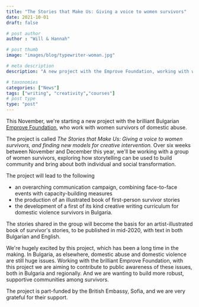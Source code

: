 ```yaml
---
title: "The Stories that Make Us: Giving a voice to women survivors"
date: 2021-10-01
draft: false

# post author
author : "Will & Hannah"

# post thumb
image: "images/blog/typewriter-woman.jpg"

# meta description
description: "A new project with the Emprove Foundation, working with women survivors of domestic abuse"

# taxonomies
categories: ["News"]
tags: ["writing", "creativity","courses"]
# post type
type: "post"
---
```

This November, we're starting a new project with the brilliant Bulgarian [Emprove Foundation](https://emproveproject.eu/), who work with women survivors of domestic abuse.

The project is called *The Stories that Make Us: Giving a voice to women survivors, and finding new models for creative intervention.* Over six weeks between November and December this year, we'll be working with a group of women survivors, exploring how storytelling can be used to build community and bring about both individual and social transformation.

The project will lead to the following

- an overarching communication campaign, combining face-to-face events with capacity-building measures
- the production of an illustrated book of first-person survivor stories
- the development of a first of its kind creative writing curriculum for domestic violence survivors in Bulgaria. 

The stories shared in the group will become the basis for an artist-illustrated book of survivor's stories, to be published in mid-2020, with text in both Bulgarian and English. 

We're hugely excited by this project, which has been a long time in the making. In Bulgaria, as elsewhere, domestic abuse and domestic violence are still huge issues. Working with the brilliant Emprove Foundation, with this project we are aiming to contribute to public awareness of these issues, both in Bulgaria and regionally. And we are wanting to build more robust, supportive communities among survivors. 

The project is part-funded by the British Embassy, Sofia, and we are very grateful for their support.

